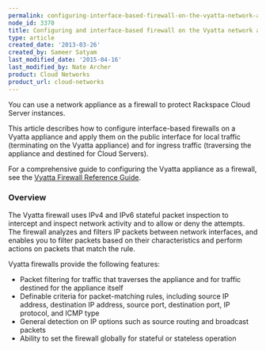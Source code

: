 ```yaml
---
permalink: configuring-interface-based-firewall-on-the-vyatta-network-appliance/
node_id: 3370
title: Configuring and interface-based firewall on the Vyatta network appliance
type: article
created_date: '2013-03-26'
created_by: Sameer Satyam
last_modified_date: '2015-04-16'
last_modified_by: Nate Archer
product: Cloud Networks
product_url: cloud-networks
---
```


You can use a network appliance as a firewall to protect
Rackspace Cloud Server instances.

This article describes how to configure interface-based firewalls on a Vyatta appliance and apply them on the public interface for local traffic (terminating on the Vyatta appliance) and for ingress traffic (traversing the appliance and destined for Cloud Servers).

For a comprehensive guide to configuring the Vyatta appliance as a firewall, see the [Vyatta Firewall Reference Guide](https://54712289bdd910def82d-5cc7866f7aae0a382278b5bce7412a4a.ssl.cf1.rackcdn.com/Vyatta-Firewall_6.5R1_v01.pdf).

### Overview

The Vyatta firewall uses IPv4 and IPv6 stateful packet inspection to intercept and inspect network activity and to allow or deny the attempts. The firewall analyzes and filters IP packets between network interfaces, and enables you to filter packets based on their characteristics and perform actions on packets that match the rule.

Vyatta firewalls provide the following features:


-   Packet filtering for traffic that traverses the appliance and for
    traffic destined for the appliance itself
-   Definable criteria for packet-matching rules, including source IP
    address, destination IP address, source port, destination port, IP
    protocol, and ICMP type
-   General detection on IP options such as source routing and broadcast
    packets
-   Ability to set the firewall globally for stateful or stateless
    operation

Advanced firewall capabilities include stateful failover,
zone-based firewalls, and time-based firewalls.

### Using the firewall feature

Firewalls filter packets on interfaces. Following are the steps for using
the firewall feature:

-   Define a *firewall instance* and save it under a name. A firewall
    instance is also called a *firewall rule set*, which is a series of firewall rules. You define the firewall instance
    and configure the rules in its rule set in the
    firewall configuration node.

-   Apply the instance to an interface or a zone by configuring the interface configuration node for the interface or zone.

After you apply to the interface or zone, the rules in the
instance begin filtering packets on that location.

### Firewall rules

**Note:** There are two types of firewall, interface-based firewall and zone-based firewall. If only one interface is being protected then interface-based firewall can serve your purpose. However, if more than one interface is being protected, then zone-based firewalls are recommended.

Rules are executed in sequence according to the rule number. If the traffic matches a rule, the rule's action is executed; if not, the system "falls through" to the next rule.

Rules perform the following actions:

- `Accept`, which means that traffic is allowed and forwarded
- `Drop`, which means that traffic is silently discarded
- `Reject`, which means that traffic is discarded with an ICMP Port Unreachable message


### Applying firewall rules to interfaces (interface-based firewall)

After a firewall instance is defined, you can apply it to an interface. The instance then filters packets in one of the following ways, depending on what you specify when you apply the firewall instance:

- **In.** If you apply the instance as in, the firewall filters packets that enter the interface and traverse the Vyatta system. You can apply one in packet filter.

- **Out.** If you apply the instance as out, the firewall filters packets that leave the interface. These can be packets that traverse the Vyatta system or that originated on the system. You can apply one out packet filter.

- **Local.** If you apply the instance as local, the firewall filters packets that are destined for the Vyatta system. One firewall instance can be applied as a local packet filter.


You can apply a total of three firewall instances to an interface: one
instance as an **in** filter, one instance as an **out** filter, and one
instance as a **local** filter.

### Apply an interface-based firewall on the public interface.

The following example shows a firewall rule set applied on a public
interface of the Vyatta system. This rule set performs the following actions:

-   Makes the firewall stateful (global configuration).

- Sets recommended global rules to be applied to all firewall interfaces (in this case, the public interface.) Any other interfaces with a firewall configuration will also inherit this configuration.

-   Allows L2TP over IPsec traffic for remote-access VPN sessions.

-   Allows site-to-site VPN tunnel traffic.

-   Allows SSH and ICMP traffic.

### To apply an interface-based firewall

1. Log in to the Vyatta Appliance by using ssh:

        $ ssh vyatta@X.X.X.X

   X.X.X.X is the IP address of the Vyatta appliance.

   A "Welcome to Vyatta" message is displayed, and you are prompted to enter your Vyatta password.

   After you're logged in to the appliance, you can enter a **?** or press the **Tab** key for help.

2. Enter configuration mode:

        $ vyatta@vyatta: configure
        $ [edit]
        $ vyatta@vyatta#

   The \# symbol indicates indicated in configuration mode.

3. Make the firewall stateful (global configuration):

        # set firewall state-policy established action 'accept'
        # set firewall state-policy related action 'accept'

4. Set the recommended global rules that will apply to all firewall protected interfaces. Anything global can be changed within the interface-specific firewall rule.

        # set firewall all-ping 'enable'
        # set firewall broadcast-ping 'disable'
        # set firewall ipv6-receive-redirects 'disable'
        # set firewall ipv6-src-route 'disable'
        # set firewall ip-src-route 'disable'
        # set firewall log-martians 'enable'
        # set firewall receive-redirects 'disable'
        # set firewall send-redirects 'enable'
        # set firewall source-validation 'disable'
        # set firewall syn-cookies 'enable'

5. Start configuring firewall configuration for Public interface.

        # edit firewall name protect-vyatta

6. Drop everything by default

        # set default-action 'drop'

7. Allow IKE and ESP traffic for IPsec:

        # set rule 100 action 'accept'
        # set rule 100 destination port '500'
        # set rule 100 protocol 'udp'
        # set rule 200 action 'accept'
        # set rule 200 protocol 'esp'

8. Allow L2TP over IPsec:

        # set rule 210 action 'accept'
        # set rule 210 destination port '1701'
        # set rule 210 ipsec 'match-ipsec'
        # set rule 210 protocol 'udp'

9. Allow NAT traversal of IPsec:

        # set rule 250 action 'accept'
        # set rule 250 destination port '4500'
        # set rule 250 protocol 'udp'

10. Deter SSS brute-force attacks by allowing only three new connections within 30 seconds:

        # set rule 300 action 'drop'
        # set rule 300 destination port '22'
        # set rule 300 protocol 'tcp'
        # set rule 300 recent count '3'
        # set rule 300 recent time '30'
        # set rule 300 state new 'enable'

11. Allow all other SSH:

        # set rule 310 action 'accept'
        # set rule 310 destination port '22'
        # set rule 310 protocol 'tcp'

12. Allow icmp

        # set rule 900 action 'accept'
        # set rule 900 description 'allow icmp'
        # set rule 900 protocol 'icmp'
        # exit

13. Apply locally on the public interface (eth0):

        # set interfaces ethernet eth0 firewall local name 'protect-vyatta'

14. Create and apply the firewall ruleset 'in' (for traffic destined for cloud servers) on Public interface (eth0):

        # set firewall name untrusted default-action 'drop'
        # set firewall name untrusted description 'deny traffic from internet'
        # set interfaces ethernet eth0 firewall in name 'untrusted'

15. Commit and save the changes:

        # commit
        # save

